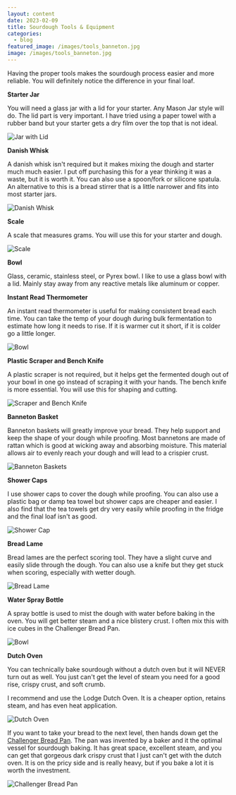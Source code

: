 ```yaml
---
layout: content
date: 2023-02-09
title: Sourdough Tools & Equipment
categories:
  - blog
featured_image: /images/tools_banneton.jpg
image: /images/tools_banneton.jpg
---
```


Having the proper tools makes the sourdough process easier and more reliable. You will definitely notice the difference in your final loaf.

**Starter Jar**

You will need a glass jar with a lid for your starter. Any Mason Jar style will do. The lid part is very important. I have tried using a paper towel with a rubber band but your starter gets a dry film over the top that is not ideal.

![Jar with Lid](/images/tools_jar.jpg)

**Danish Whisk**

A danish whisk isn't required but it makes mixing the dough and starter much much easier. I put off purchasing this for a year thinking it was a waste, but it is worth it. You can also use a spoon/fork or silicone spatula. An alternative to this is a bread stirrer that is a little narrower and fits into most starter jars.

![Danish Whisk](/images/tools_whisk.jpg)

**Scale**

A scale that measures grams. You will use this for your starter and dough.

![Scale](/images/tools_scale.jpg)

**Bowl**

Glass, ceramic, stainless steel, or Pyrex bowl. I like to use a glass bowl with a lid. Mainly stay away from any reactive metals like aluminum or copper.

**Instant Read Thermometer**

An instant read thermometer is useful for making consistent bread each time. You can take the temp of your dough during bulk fermentation to estimate how long it needs to rise. If it is warmer cut it short, if it is colder go a little longer.

![Bowl](/images/tools_read.jpg)

**Plastic Scraper and Bench Knife**

A plastic scraper is not required, but it helps get the fermented dough out of your bowl in one go instead of scraping it with your hands. The bench knife is more essential. You will use this for shaping and cutting.

![Scraper and Bench Knife](/images/tools_knife.jpg)

**Banneton Basket**

Banneton baskets will greatly improve your bread. They help support and keep the shape of your dough while proofing. Most bannetons are made of rattan which is good at wicking away and absorbing moisture. This material allows air to evenly reach your dough and will lead to a crispier crust.

![Banneton Baskets](/images/tools_banneton.jpg)

**Shower Caps**

I use shower caps to cover the dough while proofing. You can also use a plastic bag or damp tea towel but shower caps are cheaper and easier. I also find that the tea towels get dry very easily while proofing in the fridge and the final loaf isn't as good.

![Shower Cap](/images/tools_cap.jpg)

**Bread Lame**

Bread lames are the perfect scoring tool. They have a slight curve and easily slide through the dough. You can also use a knife but they get stuck when scoring, especially with wetter dough.

![Bread Lame](/images/tools_lame.jpg)

**Water Spray Bottle**

A spray bottle is used to mist the dough with water before baking in the oven. You will get better steam and a nice blistery crust. I often mix this with ice cubes in the Challenger Bread Pan.

![Bowl](/images/tools_water.jpg)

**Dutch Oven**

You can technically bake sourdough without a dutch oven but it will NEVER turn out as well. You just can't get the level of steam you need for a good rise, crispy crust, and soft crumb.

I recommend and use the Lodge Dutch Oven. It is a cheaper option, retains steam, and has even heat application.

![Dutch Oven](/images/tools_dutch.jpg)

If you want to take your bread to the next level, then hands down get the [Challenger Bread Pan](https://challengerbreadware.com/?ref=sourdoughathome). The pan was invented by a baker and it the optimal vessel for sourdough baking. It has great space, excellent steam, and you can get that gorgeous dark crispy crust that I just can't get with the dutch oven. It is on the pricy side and is really heavy, but if you bake a lot it is worth the investment.

![Challenger Bread Pan](/images/tools_challenger.jpg)
